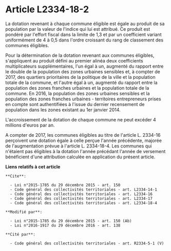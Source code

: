 # Article L2334-18-2

La dotation revenant à chaque commune éligible est égale au produit de sa population par la valeur de l'indice qui lui est
attribué. Ce produit est pondéré par l'effort fiscal dans la limite de 1,3 et par un coefficient variant uniformément de 4 à
0,5 dans l'ordre croissant du rang de classement des communes éligibles. 

Pour la détermination de la dotation revenant aux communes éligibles, s'appliquent au produit défini au premier alinéa deux
coefficients multiplicateurs supplémentaires, l'un égal à un, augmenté du rapport entre le double de la population des zones
urbaines sensibles et, à compter de 2017, des quartiers prioritaires de la politique de la ville et la population totale de
la commune, et l'autre égal à un, augmenté du rapport entre la population des zones franches urbaines et la population totale
de la commune. En 2016, la population des zones urbaines sensibles et la population des zones franches urbaines - territoires
entrepreneurs prises en compte sont authentifiées à l'issue du dernier recensement de population dans les zones existant au
1er janvier 2014. 

L'accroissement de la dotation de chaque commune ne peut excéder 4 millions d'euros par an. 

A compter de 2017, les communes éligibles au titre de l'article L. 2334-16 perçoivent une dotation égale à celle perçue
l'année précédente, majorée de l'augmentation prévue à l'article L. 2334-18-4. Les communes qui n'étaient pas éligibles à la
dotation l'année précédant l'année de versement bénéficient d'une attribution calculée en application du présent article.

**Liens relatifs à cet article**

	**Cite**:

	  - Loi n°2015-1785 du 29 décembre 2015 - art. 150
	  - Code général des collectivités territoriales - art. L2334-14-1
	  - Code général des collectivités territoriales - art. L2334-16
	  - Code général des collectivités territoriales - art. L2334-17
	  - Code général des collectivités territoriales - art. L2334-18-4

	**Modifié par**:

	  - Loi n°2015-1785 du 29 décembre 2015 - art. 150 (Ab)
	  - Loi n°2016-1917 du 29 décembre 2016 - art. 138

	**Cité par**:

	  - Code général des collectivités territoriales - art. R2334-5-1 (V)
